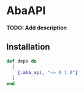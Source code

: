# AbaAPI

**TODO: Add description**

## Installation

```elixir
def deps do
  [
    {:aba_api, "~> 0.1.0"}
  ]
end
```
